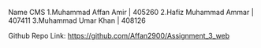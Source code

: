 Name CMS
1.Muhammad Affan Amir | 405260
2.Hafiz Muhammad Ammar | 407411
3.Muhammad Umar Khan | 408126

Github Repo Link: https://github.com/Affan2900/Assignment_3_web
